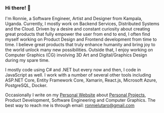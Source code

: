 ### Hi there! 👋
I'm Ronnie, a Software Engineer, Artist and Designer from Kampala, Uganda. Currently, I mostly work on Backend Services, Distributed Systems and the Cloud. Driven by a desire and constant curiosity about creating great products that fully empower the user from end to end, I often find myself working on Product Design and Frontend development from time to time. I believe great products that truly enhance humanity and bring joy to the world unlock many new possibilities. Outside that, I enjoy working on Computer Graphics (CG) involving 3D Art and Digital/Graphics Design during my spare time.

I mostly code using C# and .NET but every now and then, I code in JavaScript as well. I work with a number of several other tools including ASP.NET Core, Entity Framework Core, Xamarin, React.js, Microsoft Azure, PostgreSQL, Docker.

Occasionally I write on my [Personal Website](https://ronnielutalo.github.io/) about [Personal Projects](https://ronnielutalo.github.io/projects/), Product Development, Software Engineering and Computer Graphics. The best way to reach me is through email: ronnielutaro@gmail.com

